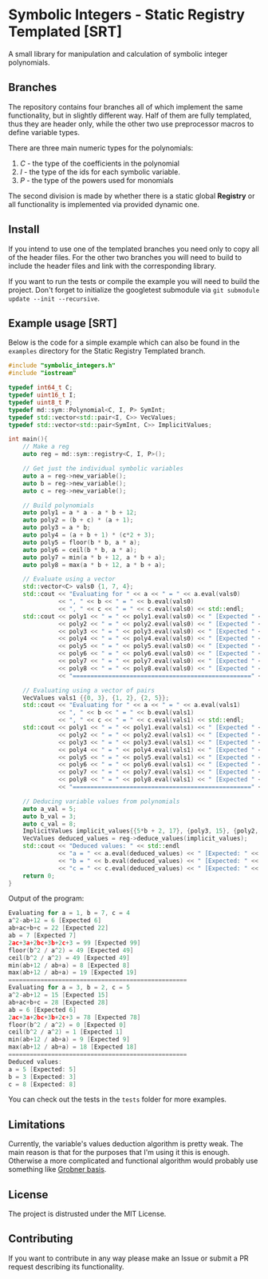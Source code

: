# Symbolic Integers - Static Registry Templated [SRT]
A small library for manipulation and calculation of symbolic integer polynomials.

## Branches
The repository contains four branches all of which implement the same
functionality, but in slightly different way. Half of them are fully 
templated, thus they are header only, while the other two use 
preprocessor macros to define variable types. 

There are three main numeric types for the polynomials:

   1. *C* - the type of the coefficients in the polynomial
   2. *I* - the type of the ids for each symbolic variable. 
   3. *P* - the type of the powers used for monomials

The second division is made by whether there is a static global 
**Registry** or all functionality is implemented via provided dynamic one.

## Install
If you intend to use one of the templated branches you need only to copy
all of the header files. For the other two branches you will need to 
build to include the header files and link with the corresponding library.

If you want to run the tests or compile the example you will need to 
build the project. Don't forget to initialize the googletest submodule 
via `git submodule update --init --recursive`. 
 
## Example usage [SRT]

Below is the code for a simple example which can also
be found in the `examples` directory for the Static Registry Templated branch.

```c++
#include "symbolic_integers.h"
#include "iostream"

typedef int64_t C;
typedef uint16_t I;
typedef uint8_t P;
typedef md::sym::Polynomial<C, I, P> SymInt;
typedef std::vector<std::pair<I, C>> VecValues;
typedef std::vector<std::pair<SymInt, C>> ImplicitValues;

int main(){
    // Make a reg
    auto reg = md::sym::registry<C, I, P>();

    // Get just the individual symbolic variables
    auto a = reg->new_variable();
    auto b = reg->new_variable();
    auto c = reg->new_variable();

    // Build polynomials
    auto poly1 = a * a - a * b + 12;
    auto poly2 = (b + c) * (a + 1);
    auto poly3 = a * b;
    auto poly4 = (a + b + 1) * (c*2 + 3);
    auto poly5 = floor(b * b, a * a);
    auto poly6 = ceil(b * b, a * a);
    auto poly7 = min(a * b + 12, a * b + a);
    auto poly8 = max(a * b + 12, a * b + a);

    // Evaluate using a vector
    std::vector<C> vals0 {1, 7, 4};
    std::cout << "Evaluating for " << a << " = " << a.eval(vals0)
              << ", " << b << " = " << b.eval(vals0)
              << ", " << c << " = " << c.eval(vals0) << std::endl;
    std::cout << poly1 << " = " << poly1.eval(vals0) << " [Expected " << 6 << "]" << std::endl
              << poly2 << " = " << poly2.eval(vals0) << " [Expected " << 22 << "]" << std::endl
              << poly3 << " = " << poly3.eval(vals0) << " [Expected " << 7 << "]" << std::endl
              << poly4 << " = " << poly4.eval(vals0) << " [Expected " << 99 << "]" << std::endl
              << poly5 << " = " << poly5.eval(vals0) << " [Expected " << 49 << "]" << std::endl
              << poly6 << " = " << poly6.eval(vals0) << " [Expected " << 49 << "]" << std::endl
              << poly7 << " = " << poly7.eval(vals0) << " [Expected " << 8 << "]" << std::endl
              << poly8 << " = " << poly8.eval(vals0) << " [Expected " << 19 << "]" << std::endl
              << "==================================================" << std::endl;

    // Evaluating using a vector of pairs
    VecValues vals1 {{0, 3}, {1, 2}, {2, 5}};
    std::cout << "Evaluating for " << a << " = " << a.eval(vals1)
              << ", " << b << " = " << b.eval(vals1)
              << ", " << c << " = " << c.eval(vals1) << std::endl;
    std::cout << poly1 << " = " << poly1.eval(vals1) << " [Expected " << 15 << "]" << std::endl
              << poly2 << " = " << poly2.eval(vals1) << " [Expected " << 28 << "]" << std::endl
              << poly3 << " = " << poly3.eval(vals1) << " [Expected " << 6 << "]" << std::endl
              << poly4 << " = " << poly4.eval(vals1) << " [Expected " << 78 << "]" << std::endl
              << poly5 << " = " << poly5.eval(vals1) << " [Expected " << 0 << "]" << std::endl
              << poly6 << " = " << poly6.eval(vals1) << " [Expected " << 1 << "]" << std::endl
              << poly7 << " = " << poly7.eval(vals1) << " [Expected " << 9 << "]" << std::endl
              << poly8 << " = " << poly8.eval(vals1) << " [Expected " << 18 << "]" << std::endl
              << "==================================================" << std::endl;

    // Deducing variable values from polynomials
    auto a_val = 5;
    auto b_val = 3;
    auto c_val = 8;
    ImplicitValues implicit_values{{5*b + 2, 17}, {poly3, 15}, {poly2, 66}};
    VecValues deduced_values = reg->deduce_values(implicit_values);
    std::cout << "Deduced values: " << std::endl
              << "a = " << a.eval(deduced_values) << " [Expected: " << a_val << "]" <<  std::endl
              << "b = " << b.eval(deduced_values) << " [Expected: " << b_val << "]" <<  std::endl
              << "c = " << c.eval(deduced_values) << " [Expected: " << c_val << "]" <<  std::endl;
    return 0;
}
```

Output of the program:
```c++
Evaluating for a = 1, b = 7, c = 4
a^2-ab+12 = 6 [Expected 6]
ab+ac+b+c = 22 [Expected 22]
ab = 7 [Expected 7]
2ac+3a+2bc+3b+2c+3 = 99 [Expected 99]
floor(b^2 / a^2) = 49 [Expected 49]
ceil(b^2 / a^2) = 49 [Expected 49]
min(ab+12 / ab+a) = 8 [Expected 8]
max(ab+12 / ab+a) = 19 [Expected 19]
==================================================
Evaluating for a = 3, b = 2, c = 5
a^2-ab+12 = 15 [Expected 15]
ab+ac+b+c = 28 [Expected 28]
ab = 6 [Expected 6]
2ac+3a+2bc+3b+2c+3 = 78 [Expected 78]
floor(b^2 / a^2) = 0 [Expected 0]
ceil(b^2 / a^2) = 1 [Expected 1]
min(ab+12 / ab+a) = 9 [Expected 9]
max(ab+12 / ab+a) = 18 [Expected 18]
==================================================
Deduced values: 
a = 5 [Expected: 5]
b = 3 [Expected: 3]
c = 8 [Expected: 8]
```

You can check out the tests in the `tests` folder for more examples.

## Limitations

Currently, the variable's values deduction algorithm is pretty weak. 
The main reason is that for the purposes that I'm using it this is enough. 
Otherwise a more complicated and functional algorithm would probably use
something like [Grobner basis](https://en.wikipedia.org/wiki/Gr%C3%B6bner_basis).

## License
The project is distrusted under the MIT License.

## Contributing
If you want to contribute in any way please make an Issue or submit a PR
request describing its functionality.
